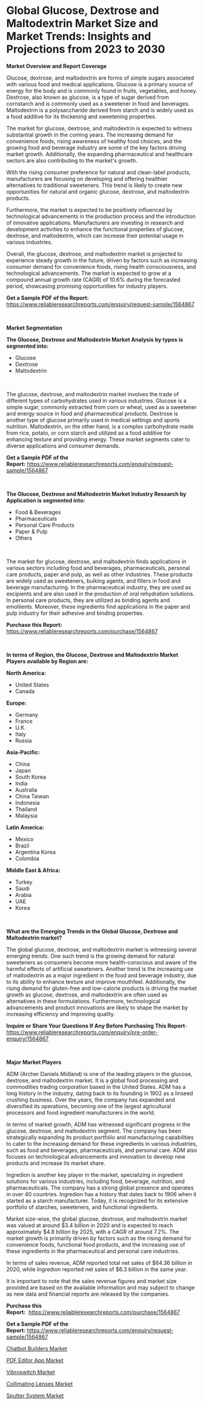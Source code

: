 <p><h1>Global Glucose, Dextrose and Maltodextrin Market Size and Market Trends: Insights and Projections from 2023 to 2030</h1></p><p><strong>Market Overview and Report Coverage</strong></p>
<p><p>Glucose, dextrose, and maltodextrin are forms of simple sugars associated with various food and medical applications. Glucose is a primary source of energy for the body and is commonly found in fruits, vegetables, and honey. Dextrose, also known as glucose, is a type of sugar derived from cornstarch and is commonly used as a sweetener in food and beverages. Maltodextrin is a polysaccharide derived from starch and is widely used as a food additive for its thickening and sweetening properties.</p><p>The market for glucose, dextrose, and maltodextrin is expected to witness substantial growth in the coming years. The increasing demand for convenience foods, rising awareness of healthy food choices, and the growing food and beverage industry are some of the key factors driving market growth. Additionally, the expanding pharmaceutical and healthcare sectors are also contributing to the market's growth.</p><p>With the rising consumer preference for natural and clean-label products, manufacturers are focusing on developing and offering healthier alternatives to traditional sweeteners. This trend is likely to create new opportunities for natural and organic glucose, dextrose, and maltodextrin products.</p><p>Furthermore, the market is expected to be positively influenced by technological advancements in the production process and the introduction of innovative applications. Manufacturers are investing in research and development activities to enhance the functional properties of glucose, dextrose, and maltodextrin, which can increase their potential usage in various industries.</p><p>Overall, the glucose, dextrose, and maltodextrin market is projected to experience steady growth in the future, driven by factors such as increasing consumer demand for convenience foods, rising health consciousness, and technological advancements. The market is expected to grow at a compound annual growth rate (CAGR) of 10.6% during the forecasted period, showcasing promising opportunities for industry players.</p></p>
<p><strong>Get a Sample PDF of the Report:</strong> <a href="https://www.reliableresearchreports.com/enquiry/request-sample/1564867">https://www.reliableresearchreports.com/enquiry/request-sample/1564867</a></p>
<p>&nbsp;</p>
<p><strong>Market Segmentation</strong></p>
<p><strong>The Glucose, Dextrose and Maltodextrin Market Analysis by types is segmented into:</strong></p>
<p><ul><li>Glucose</li><li>Dextrose</li><li>Maltodextrin</li></ul></p>
<p>&nbsp;</p>
<p><p>The glucose, dextrose, and maltodextrin market involves the trade of different types of carbohydrates used in various industries. Glucose is a simple sugar, commonly extracted from corn or wheat, used as a sweetener and energy source in food and pharmaceutical products. Dextrose is another type of glucose primarily used in medical settings and sports nutrition. Maltodextrin, on the other hand, is a complex carbohydrate made from rice, potato, or corn starch and utilized as a food additive for enhancing texture and providing energy. These market segments cater to diverse applications and consumer demands.</p></p>
<p><strong>Get a Sample PDF of the Report:</strong>&nbsp;<a href="https://www.reliableresearchreports.com/enquiry/request-sample/1564867">https://www.reliableresearchreports.com/enquiry/request-sample/1564867</a></p>
<p>&nbsp;</p>
<p><strong>The Glucose, Dextrose and Maltodextrin Market Industry Research by Application is segmented into:</strong></p>
<p><ul><li>Food & Beverages</li><li>Pharmaceuticals</li><li>Personal Care Products</li><li>Paper & Pulp</li><li>Others</li></ul></p>
<p>&nbsp;</p>
<p><p>The market for glucose, dextrose, and maltodextrin finds applications in various sectors including food and beverages, pharmaceuticals, personal care products, paper and pulp, as well as other industries. These products are widely used as sweeteners, bulking agents, and fillers in food and beverage manufacturing. In the pharmaceutical industry, they are used as excipients and are also used in the production of oral rehydration solutions. In personal care products, they are utilized as binding agents and emollients. Moreover, these ingredients find applications in the paper and pulp industry for their adhesive and binding properties.</p></p>
<p><strong>Purchase this Report:</strong>&nbsp; <a href="https://www.reliableresearchreports.com/purchase/1564867">https://www.reliableresearchreports.com/purchase/1564867</a></p>
<p>&nbsp;</p>
<p><strong>In terms of Region, the Glucose, Dextrose and Maltodextrin Market Players available by Region are:</strong></p>
<p>
    <p> <strong> North America: </strong>
        <ul>
            <li>United States</li>
            <li>Canada</li>
        </ul>
        </p> 
    <p> <strong> Europe: </strong>
        <ul>
            <li>Germany</li>
            <li>France</li>
            <li>U.K.</li>
            <li>Italy</li>
            <li>Russia</li>
        </ul>
        </p> 
    <p> <strong> Asia-Pacific: </strong>
        <ul>
            <li>China</li>
            <li>Japan</li>
            <li>South Korea</li>
            <li>India</li>
            <li>Australia</li>
            <li>China Taiwan</li>
            <li>Indonesia</li>
            <li>Thailand</li>
            <li>Malaysia</li>
        </ul>
        </p> 
    <p> <strong> Latin America: </strong>
        <ul>
            <li>Mexico</li>
            <li>Brazil</li>
            <li>Argentina Korea</li>
            <li>Colombia</li>
        </ul>
        </p> 
    <p> <strong> Middle East & Africa: </strong>
        <ul>
            <li>Turkey</li>
            <li>Saudi</li>
            <li>Arabia</li>
            <li>UAE</li>
            <li>Korea</li>
        </ul>
    </p>
    </p>
<p>&nbsp;</p>
<p><strong>What are the Emerging Trends in the Global Glucose, Dextrose and Maltodextrin market?</strong></p>
<p><p>The global glucose, dextrose, and maltodextrin market is witnessing several emerging trends. One such trend is the growing demand for natural sweeteners as consumers become more health-conscious and aware of the harmful effects of artificial sweeteners. Another trend is the increasing use of maltodextrin as a major ingredient in the food and beverage industry, due to its ability to enhance texture and improve mouthfeel. Additionally, the rising demand for gluten-free and low-calorie products is driving the market growth as glucose, dextrose, and maltodextrin are often used as alternatives in these formulations. Furthermore, technological advancements and product innovations are likely to shape the market by increasing efficiency and improving quality.</p></p>
<p><strong>Inquire or Share Your Questions If Any Before Purchasing This Report</strong>- <a href="https://www.reliableresearchreports.com/enquiry/pre-order-enquiry/1564867">https://www.reliableresearchreports.com/enquiry/pre-order-enquiry/1564867</a></p>
<p>&nbsp;</p>
<p><strong>Major Market Players</strong></p>
<p><p>ADM (Archer Daniels Midland) is one of the leading players in the glucose, dextrose, and maltodextrin market. It is a global food processing and commodities trading corporation based in the United States. ADM has a long history in the industry, dating back to its founding in 1902 as a linseed crushing business. Over the years, the company has expanded and diversified its operations, becoming one of the largest agricultural processors and food ingredient manufacturers in the world.</p><p>In terms of market growth, ADM has witnessed significant progress in the glucose, dextrose, and maltodextrin segment. The company has been strategically expanding its product portfolio and manufacturing capabilities to cater to the increasing demand for these ingredients in various industries, such as food and beverages, pharmaceuticals, and personal care. ADM also focuses on technological advancements and innovation to develop new products and increase its market share.</p><p>Ingredion is another key player in the market, specializing in ingredient solutions for various industries, including food, beverage, nutrition, and pharmaceuticals. The company has a strong global presence and operates in over 40 countries. Ingredion has a history that dates back to 1906 when it started as a starch manufacturer. Today, it is recognized for its extensive portfolio of starches, sweeteners, and functional ingredients.</p><p>Market size-wise, the global glucose, dextrose, and maltodextrin market was valued at around $3.4 billion in 2020 and is expected to reach approximately $4.8 billion by 2025, with a CAGR of around 7.2%. The market growth is primarily driven by factors such as the rising demand for convenience foods, functional food products, and the increasing use of these ingredients in the pharmaceutical and personal care industries.</p><p>In terms of sales revenue, ADM reported total net sales of $64.36 billion in 2020, while Ingredion reported net sales of $6.3 billion in the same year.</p><p>It is important to note that the sales revenue figures and market size provided are based on the available information and may subject to change as new data and financial reports are released by the companies.</p></p>
<p><strong>Purchase this Report:</strong>&nbsp;&nbsp;<a href="https://www.reliableresearchreports.com/purchase/1564867">https://www.reliableresearchreports.com/purchase/1564867</a></p>
<p></p>
<p><strong>Get a Sample PDF of the Report:</strong>&nbsp;<a href="https://www.reliableresearchreports.com/enquiry/request-sample/1564867">https://www.reliableresearchreports.com/enquiry/request-sample/1564867</a></p>
<p><p><a href="https://medium.com/@adeafrashri2022/chatbot-builders-market-insights-into-market-cagr-market-trends-and-growth-strategies-31619401ccb1">Chatbot Builders Market</a></p><p><a href="https://medium.com/@kejsioni/pdf-editor-app-market-current-market-share-cagr-growth-projection-and-forecast-till-2030-7e86c9aab9c7">PDF Editor App Market</a></p><p><a href="https://www.linkedin.com/pulse/vibroswitch-market-size-share-global-analysis-report-2023-fyrjc/">Vibroswitch Market</a></p><p><a href="https://www.linkedin.com/pulse/collimating-lenses-market-size-share-amp-trends-analysis-yimdc/">Collimating Lenses Market</a></p><p><a href="https://www.linkedin.com/pulse/sputter-system-market-research-report-provides-thorough-kgrtc/">Sputter System Market</a></p></p>